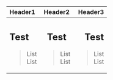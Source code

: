 <table rules="groups"> 
<thead> 
<tr> 
<th style="text-align: left">Header1</th> 
<th style="text-align: center">Header2</th> 
<th style="text-align: right">Header3</th>
 </tr> 
</thead> 
<tbody> 
<tr> 
<td style="text-align: left">

## Test
>List
<br>List

</td> 
<td style="text-align: center">

## Test
>List
<br>List

</td> 
<td style="text-align: right">

## Test
>List
<br>List

</td> 
</tr> <tfoot>
</tfoot> 
</table>